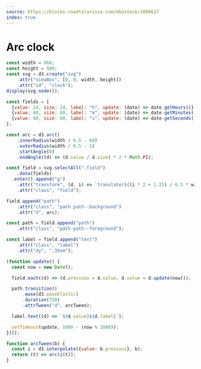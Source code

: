 ```yaml
---
source: https://blocks.roadtolarissa.com/mbostock/1098617
index: true
---
```


# Arc clock

<style>

#clock .label {
  font: 24px sans-serif;
  text-anchor: middle;
  fill: currentColor;
}

#clock path { fill: currentColor; }

#clock .path--background {
  fill: none;
  stroke: currentColor;
  stroke-width: 2px;
}

</style>

```js echo
const width = 960;
const height = 500;
const svg = d3.create("svg")
    .attr("viewBox", [0, 0, width, height])
    .attr("id", "clock");
display(svg.node());

const fields = [
  {value: 24, size: 24, label: "h", update: (date) => date.getHours()},
  {value: 60, size: 60, label: "m", update: (date) => date.getMinutes()},
  {value: 60, size: 60, label: "s", update: (date) => date.getSeconds()}
];

const arc = d3.arc()
    .innerRadius(width / 6.5 - 60)
    .outerRadius(width / 6.5 - 5)
    .startAngle(0)
    .endAngle((d) => (d.value / d.size) * 2 * Math.PI);

const field = svg.selectAll(".field")
    .data(fields)
  .enter().append("g")
    .attr("transform", (d, i) => `translate(${(i * 2 + 1.25) / 6.5 * width},${height / 2})`)
    .attr("class", "field");

field.append("path")
    .attr("class", "path path--background")
    .attr("d", arc);

const path = field.append("path")
    .attr("class", "path path--foreground");

const label = field.append("text")
    .attr("class", "label")
    .attr("dy", ".35em");

(function update() {
  const now = new Date();

  field.each((d) => (d.previous = d.value, d.value = d.update(now)));

  path.transition()
      .ease(d3.easeElastic)
      .duration(750)
      .attrTween("d", arcTween);

  label.text((d) => `${d.value}${d.label}`);

  setTimeout(update, 1000 - (now % 1000));
})();

function arcTween(b) {
  const i = d3.interpolate({value: b.previous}, b);
  return (t) => arc(i(t));
}

```